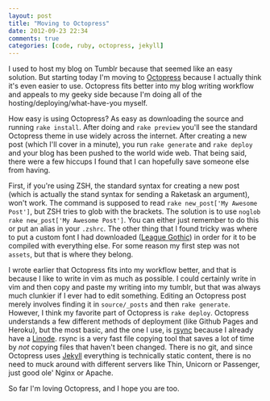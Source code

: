```yaml
---
layout: post
title: "Moving to Octopress"
date: 2012-09-23 22:34
comments: true
categories: [code, ruby, octopress, jekyll]
---
```


I used to host my blog on Tumblr because that seemed like an easy solution. But
starting today I'm moving to [Octopress](http://octopress.org/) because I
actually think it's even easier to use. Octopress fits better into my blog
writing workflow and appeals to my geeky side because I'm doing all of the
hosting/deploying/what-have-you myself.

How easy is using Octopress? As easy as downloading the source and running `rake
install`. After doing and `rake preview` you'll see the standard Octopress theme
in use widely across the internet. After creating a new post (which I'll cover
in a minute), you run `rake generate` and `rake deploy` and your blog has been
pushed to the world wide web. That being said, there were a few hiccups I found
that I can hopefully save someone else from having.

First, if you're using ZSH, the standard syntax for creating a new post (which
is actually the stand syntax for sending a Raketask an argument), won't work.
The command is supposed to read `rake new_post['My Awesome Post']`, but ZSH
tries to glob with the brackets. The solution is to use `noglob rake
new_post['My Awesome Post']`. You can either just remember to do this or put an
alias in your `.zshrc`. The other thing that I found tricky was where to put a
custom font I had downloaded ([League
Gothic](http://www.theleagueofmoveabletype.com/league-gothic)) in order for it
to be compiled with everything else. For some reason my first step was not
`assets`, but that is where they belong.

I wrote earlier that Octopress fits into my workflow better, and that is because
I like to write in vim as much as possible. I could certainly write in vim and
then copy and paste my writing into my tumblr, but that was always much clunkier
if I ever had to edit something. Editing an Octopress post merely involves
finding it in `source/_posts` and then `rake generate`. However, I think my
favorite part of Octopress is `rake deploy`. Octopress understands a few
different methods of deployment (like Github Pages and Heroku), but the most
basic, and the one I use, is [rsync](http://linux.die.net/man/1/rsync) because I
already have a [Linode](http://www.linode.com). rsync is a very fast file
copying tool that saves a lot of time by *not* copying files that haven't been
changed. There is no git, and since Octopress uses
[Jekyll](https://github.com/mojombo/jekyll) everything is technically static
content, there is no need to muck around with different servers like Thin,
Unicorn or Passenger, just good ole' Nginx or Apache.

So far I'm loving Octopress, and I hope you are too.
